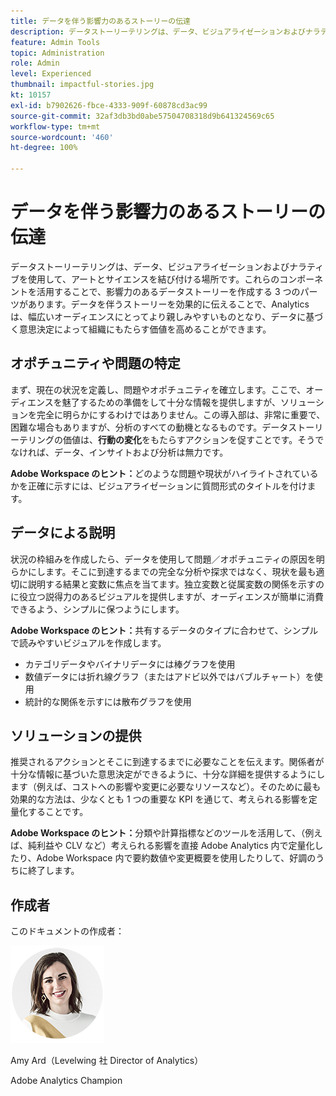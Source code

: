 ```yaml
---
title: データを伴う影響力のあるストーリーの伝達
description: データストーリーテリングは、データ、ビジュアライゼーションおよびナラティブを使用して、アートとサイエンスを結び付ける場所です。これらのコンポーネントを活用することで、影響力のあるデータストーリーを作成する 3 つのパーツがあります。データを伴うストーリーを効果的に伝えることで、Analytics は、幅広いオーディエンスにとってより親しみやすいものとなり、データに基づく意思決定によって組織にもたらす価値を高めることができます。
feature: Admin Tools
topic: Administration
role: Admin
level: Experienced
thumbnail: impactful-stories.jpg
kt: 10157
exl-id: b7902626-fbce-4333-909f-60878cd3ac99
source-git-commit: 32af3db3bd0abe57504708318d9b641324569c65
workflow-type: tm+mt
source-wordcount: '460'
ht-degree: 100%

---
```


# データを伴う影響力のあるストーリーの伝達

データストーリーテリングは、データ、ビジュアライゼーションおよびナラティブを使用して、アートとサイエンスを結び付ける場所です。これらのコンポーネントを活用することで、影響力のあるデータストーリーを作成する 3 つのパーツがあります。データを伴うストーリーを効果的に伝えることで、Analytics は、幅広いオーディエンスにとってより親しみやすいものとなり、データに基づく意思決定によって組織にもたらす価値を高めることができます。

## オポチュニティや問題の特定

まず、現在の状況を定義し、問題やオポチュニティを確立します。ここで、オーディエンスを魅了するための準備をして十分な情報を提供しますが、ソリューションを完全に明らかにするわけではありません。この導入部は、非常に重要で、困難な場合もありますが、分析のすべての動機となるものです。データストーリーテリングの価値は、**行動の変化**&#x200B;をもたらすアクションを促すことです。そうでなければ、データ、インサイトおよび分析は無力です。

**Adobe Workspace のヒント：**&#x200B;どのような問題や現状がハイライトされているかを正確に示すには、ビジュアライゼーションに質問形式のタイトルを付けます。

## データによる説明

状況の枠組みを作成したら、データを使用して問題／オポチュニティの原因を明らかにします。そこに到達するまでの完全な分析や探求ではなく、現状を最も適切に説明する結果と変数に焦点を当てます。独立変数と従属変数の関係を示すのに役立つ説得力のあるビジュアルを提供しますが、オーディエンスが簡単に消費できるよう、シンプルに保つようにします。

**Adobe Workspace のヒント：**&#x200B;共有するデータのタイプに合わせて、シンプルで読みやすいビジュアルを作成します。

* カテゴリデータやバイナリデータには棒グラフを使用
* 数値データには折れ線グラフ（またはアドビ以外ではバブルチャート）を使用
* 統計的な関係を示すには散布グラフを使用

## ソリューションの提供

推奨されるアクションとそこに到達するまでに必要なことを伝えます。関係者が十分な情報に基づいた意思決定ができるように、十分な詳細を提供するようにします（例えば、コストへの影響や変更に必要なリソースなど）。そのために最も効果的な方法は、少なくとも 1 つの重要な KPI を通じて、考えられる影響を定量化することです。

**Adobe Workspace のヒント：**&#x200B;分類や計算指標などのツールを活用して、（例えば、純利益や CLV など）考えられる影響を直接 Adobe Analytics 内で定量化したり、Adobe Workspace 内で要約数値や変更概要を使用したりして、好調のうちに終了します。

## 作成者

このドキュメントの作成者：

![Amy Ard](assets/amy-ard-headshot-small.png)

Amy Ard（Levelwing 社 Director of Analytics）

Adobe Analytics Champion
